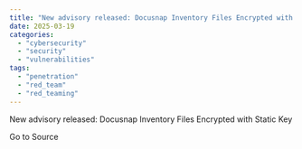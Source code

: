 ```yaml
---
title: "New advisory released: Docusnap Inventory Files Encrypted with Static Key"
date: 2025-03-19
categories: 
  - "cybersecurity"
  - "security"
  - "vulnerabilities"
tags: 
  - "penetration"
  - "red_team"
  - "red_teaming"
---
```


New advisory released: Docusnap Inventory Files Encrypted with Static Key

Go to Source
